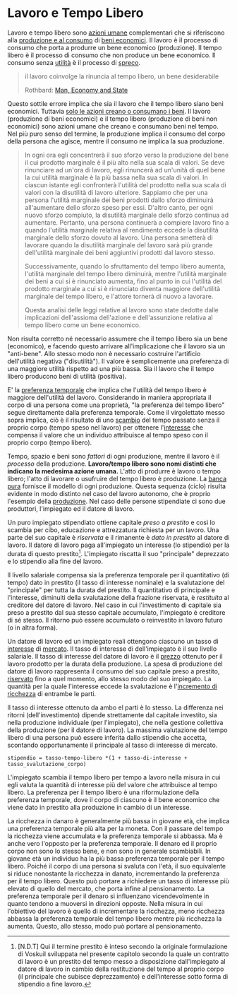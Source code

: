 # Lavoro e Tempo Libero



Lavoro e tempo libero sono [azioni umane]() complementari che si riferiscono alla [produzione e al consumo]() di [beni economici](). Il lavoro è il processo di consumo che porta a produrre un bene economico (produzione). Il tempo libero è il processo di consumo che non produce un bene economico. Il consumo senza [utilità]() è il processo di [spreco]().

> il lavoro coinvolge la rinuncia al tempo libero, un bene desiderabile
>
> Rothbard: [Man, Economy and State]() 

Questo sottile errore implica che sia il lavoro che il tempo libero siano beni economici. Tuttavia [solo le azioni creano o consumano i beni](). Il lavoro (produzione di beni economici) e il tempo libero (produzione di beni non economici) sono azioni umane che creano e consumano beni nel tempo. Nel più puro senso del termine, la produzione implica il consumo del corpo della persona che agisce, mentre il consumo ne implica la sua produzione.

> In ogni ora egli concentrerà il suo sforzo verso la produzione del bene il cui prodotto marginale è il più alto nella sua scala di valori. Se deve rinunciare ad un'ora di lavoro, egli rinuncerà ad un'unità di quel bene la cui utilità marginale è la più bassa nella sua scala di valori.  In ciascun istante egli confronterà l'utilità del prodotto nella sua scala di valori con la disutilità di lavoro ulteriore. Sappiamo che per una persona l'utilità marginale dei beni prodotti dallo sforzo diminuirà all'aumentare dello sforzo speso per essi. D'altro canto, per ogni nuovo sforzo compiuto, la disutilità marginale dello sforzo continua ad aumentare. Pertanto,  una persona continuerà a compiere lavoro fino a quando l'utilità marginale relativa al rendimento eccede la disutilità marginale dello sforzo dovuto al lavoro. Una persona smetterà di lavorare quando la disutilità marginale del lavoro sarà più grande dell'utilità marginale dei beni aggiuntivi prodotti dal lavoro stesso.
>
> Successivamente, quando lo sfruttamento del tempo libero aumenta, l'utilità marginale del tempo libero diminuirà, mentre l'utilità marginale dei beni a cui si è rinunciato aumenta, fino al punto in cui l'utilità del prodotto marginale a cui si è rinunciato diventa maggiore dell'utilità marginale del tempo libero, e l'attore tornerà di nuovo a lavorare.
>
> Questa analisi delle leggi relative al lavoro sono state dedotte dalle implicazioni dell'assioma dell'azione e dell'assunzione relativa al tempo libero come un bene economico. 

Non risulta corretto né necessario assumere che il tempo libero sia un bene (economico), e facendo questo arrivare all'implicazione che il lavoro sia un "anti-bene". Allo stesso modo non è necessario costruire l'artificio dell'utilità negativa ("disutilità"). Il valore è semplicemente una preferenza di una maggiore utilità rispetto ad una più bassa. Sia il lavoro che il tempo libero producono beni di utilità (positiva).

E' la [preferenza temporale]() che implica che l'utilità del tempo libero è maggiore dell'utilità del lavoro. Considerando in maniera appropriata il corpo di una persona come una proprietà, "la preferenza del tempo libero" segue direttamente dalla preferenza temporale. Come il virgolettato messo sopra implica, ciò è il risultato di uno [scambio]() del tempo passato senza il proprio corpo (tempo speso nel lavoro) per ottenere l'[interesse]() che compensa il valore che un individuo attribuisce al tempo speso con il proprio corpo (tempo libero).

Tempo, spazio e beni sono _fattori_ di ogni produzione, mentre il lavoro è il _processo_ della produzione. **Lavoro/tempo libero sono nomi distinti che indicano la medesima azione umana.** L'atto di produrre è lavoro o tempo libero; l'atto di lavorare o usufruire del tempo libero è produzione. La [banca pura]() fornisce il modello di ogni produzione. Questa sequenza (ciclo) risulta evidente in modo distinto nel caso del lavoro autonomo, che è proprio l'esempio della [produzione](). Nel caso delle persone stipendiate ci sono due produttori, l'impiegato ed il datore di lavoro.

Un puro impiegato stipendiato ottiene capitale _preso a prestito_ e così lo scambia per cibo, educazione e attrezzatura richiesta per un lavoro. Una parte del suo capitale è _riservata_ e il rimanente è _dato in prestito_ al datore di lavoro. Il datore di lavoro paga all'impiegato un interesse (lo stipendio) per la durata di questo prestito[^1]. L'impiegato riscatta il suo "principale" deprezzato e lo stipendio alla fine del lavoro. 

Il livello salariale compensa sia la preferenza temporale per il quantitativo (di tempo) dato in prestito (il tasso di interesse nominale) e la svalutazione del "principale" per tutta la durata del prestito. Il quantitativo di principale e l'interesse, diminuiti della svalutazione della frazione riservata, è _restituita_ al creditore del datore di lavoro. Nel caso in cui l'investimento di capitale sia preso a prestito dal sua stesso capitale accumulato, l'impiegato è creditore di sé stesso. Il ritorno può essere accumulato o reinvestito in lavoro futuro (o in altra forma).

 Un datore di lavoro ed un impiegato reali ottengono ciascuno un tasso di [interesse]() di [mercato](). Il tasso di interesse di dell'impiegato è il suo livello salariale. Il tasso di interesse del datore di lavoro è il [prezzo]() ottenuto per il lavoro prodotto per la durata della produzione. La spesa di produzione del datore di lavoro rappresenta il consumo del suo capitale preso a prestito, [riservato]() fino a quel momento, allo stesso modo del suo impiegato. La quantità per la quale l'interesse eccede la svalutazione è l'[incremento di ricchezza]()  di entrambe le parti.

Il tasso di interesse ottenuto da ambo el parti è lo stesso. La differenza nei ritorni (dell'investimento) dipende strettamente dal capitale investito, sia nella produzione individuale (per l'impiegato), che nella gestione collettiva della produzione (per il datore di lavoro). La massima valutazione del tempo libero di una persona può essere inferita dallo stipendio che accetta, scontando opportunamente il principale al tasso di interesse di mercato. 

```
stipendio = tasso-tempo-libero *(1 + tasso-di-interesse + tasso_svalutazione_corpo)
```

L'impiegato scambia il tempo libero per tempo a lavoro nella misura in cui egli valuta la quantità di interesse più del valore che attribuisce al tempo libero. La preferenza per il tempo libero è una riformulazione della preferenza temporale, dove il corpo di ciascuno è il bene economico che viene dato in prestito alla produzione in cambio di un interesse.

La ricchezza in danaro è generalmente più bassa in giovane età, che implica una preferenza temporale più alta per la moneta. Con il passare del tempo la ricchezza viene accumulata e la preferenza temporale si abbassa. Ma è anche vero l'opposto per la preferenza temporale. Il denaro ed il proprio corpo non sono lo stesso bene, e non sono in generale scambiabili. In giovane età un individuo ha la più bassa preferenza temporale per il tempo libero. Poiché il corpo di una persona si svaluta con l'età, il suo equivalente si riduce nonostante la ricchezza in danato, incrementando la preferenza per il tempo libero. Questo può portare a richiedere un tasso di interesse più elevato di quello del mercato, che porta infine al pensionamento. La preferenza temporale per il denaro si influenzano vicendevolmente in quanto tendono a muoversi in direzioni opposte. Nella misura in cui l'obiettivo del lavoro è quello di incrementare la ricchezza, meno ricchezza abbassa la preferenza temporale del tempo libero mentre più ricchezza la aumenta. Questo, allo stesso, modo può portare al pensionamento.



[^1]: [N.D.T] Qui il termine prestito è inteso secondo la originale formulazione di Voskuil sviluppata nel presente capitolo secondo la quale un contratto di lavoro è un prestito del tempo messo a disposizione dall'impiegato al datore di lavoro in cambio della restituzione del tempo al proprio corpo (il principale che subisce deprezzamento)  e dell'interesse sotto forma di stipendio a fine lavoro.

